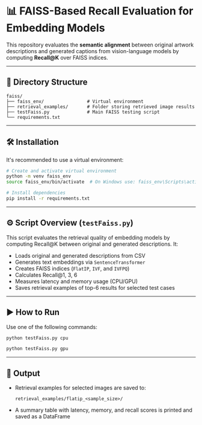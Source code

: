 # 📊 FAISS-Based Recall Evaluation for Embedding Models

This repository evaluates the **semantic alignment** between original artwork descriptions and generated captions from vision-language models by computing **Recall@K** over FAISS indices.

---

## 📁 Directory Structure

```
faiss/
├── faiss_env/                # Virtual environment
├── retrieval_examples/       # Folder storing retrieved image results
├── testFaiss.py              # Main FAISS testing script
└── requirements.txt
```

---

## 🛠️ Installation

It's recommended to use a virtual environment:

```bash
# Create and activate virtual environment
python -m venv faiss_env
source faiss_env/bin/activate  # On Windows use: faiss_env\Scripts\activate

# Install dependencies
pip install -r requirements.txt
```

---

## ⚙️ Script Overview (`testFaiss.py`)

This script evaluates the retrieval quality of embedding models by computing Recall@K between original and generated descriptions. It:

- Loads original and generated descriptions from CSV
- Generates text embeddings via `SentenceTransformer`
- Creates FAISS indices (`FlatIP`, `IVF`, and `IVFPQ`)
- Calculates Recall@1, 3, 6
- Measures latency and memory usage (CPU/GPU)
- Saves retrieval examples of top-6 results for selected test cases

---

## ▶️ How to Run

Use one of the following commands:

```bash
python testFaiss.py cpu
```

```bash
python testFaiss.py gpu
```

---

## 💾 Output

- Retrieval examples for selected images are saved to:
  ```
  retrieval_examples/flatip_<sample_size>/
  ```
- A summary table with latency, memory, and recall scores is printed and saved as a DataFrame
